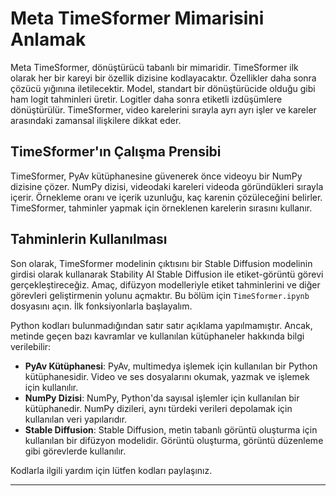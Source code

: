 # Meta TimeSformer Mimarisini Anlamak

Meta TimeSformer, dönüştürücü tabanlı bir mimaridir. TimeSformer ilk olarak her bir kareyi bir özellik dizisine kodlayacaktır. Özellikler daha sonra çözücü yığınına iletilecektir. Model, standart bir dönüştürücide olduğu gibi ham logit tahminleri üretir. Logitler daha sonra etiketli izdüşümlere dönüştürülür. TimeSformer, video karelerini sırayla ayrı ayrı işler ve kareler arasındaki zamansal ilişkilere dikkat eder.

## TimeSformer'ın Çalışma Prensibi

TimeSformer, PyAv kütüphanesine güvenerek önce videoyu bir NumPy dizisine çözer. NumPy dizisi, videodaki kareleri videoda göründükleri sırayla içerir. Örnekleme oranı ve içerik uzunluğu, kaç karenin çözüleceğini belirler. TimeSformer, tahminler yapmak için örneklenen karelerin sırasını kullanır.

## Tahminlerin Kullanılması

Son olarak, TimeSformer modelinin çıktısını bir Stable Diffusion modelinin girdisi olarak kullanarak Stability AI Stable Diffusion ile etiket-görüntü görevi gerçekleştireceğiz. Amaç, difüzyon modelleriyle etiket tahminlerini ve diğer görevleri geliştirmenin yolunu açmaktır. Bu bölüm için `TimeSformer.ipynb` dosyasını açın. İlk fonksiyonlarla başlayalım.

Python kodları bulunmadığından satır satır açıklama yapılmamıştır. Ancak, metinde geçen bazı kavramlar ve kullanılan kütüphaneler hakkında bilgi verilebilir:

- **PyAv Kütüphanesi**: PyAv, multimedya işlemek için kullanılan bir Python kütüphanesidir. Video ve ses dosyalarını okumak, yazmak ve işlemek için kullanılır.
- **NumPy Dizisi**: NumPy, Python'da sayısal işlemler için kullanılan bir kütüphanedir. NumPy dizileri, aynı türdeki verileri depolamak için kullanılan veri yapılarıdır.
- **Stable Diffusion**: Stable Diffusion, metin tabanlı görüntü oluşturma için kullanılan bir difüzyon modelidir. Görüntü oluşturma, görüntü düzenleme gibi görevlerde kullanılır.

Kodlarla ilgili yardım için lütfen kodları paylaşınız.

---


